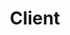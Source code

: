 ---
layout: default
title: Client
slug: work
path: ../

meta-title: flexxCoach
meta-description: flexxCoach

client-order: 6

client-name: flexxCoach
client-slug: flexxcoach
client-tag: "Marketing Site & Software UX/UI"
client-desc: "flexxCOACH reached out looking for a partner to help them create a modern brand and UI Kit for their established youth hockey coaching software. They were so happy with the work, they came back for more! We created a powerful marketing site to help them increase signups and inform existing users the power of their software."

client-quote: "It’s always a real pleasure working with Kristen Zirkler / Alt House. She’s a mind reader. With very little communication she’s able to produce exactly what we’re looking for, and does so in a way that aligns us for future growth. Looking forward to starting our next project with Kristen!"
client-person: "Rob DeMartino, Chief Technology Officer, Interactive Coaching LLC"

---